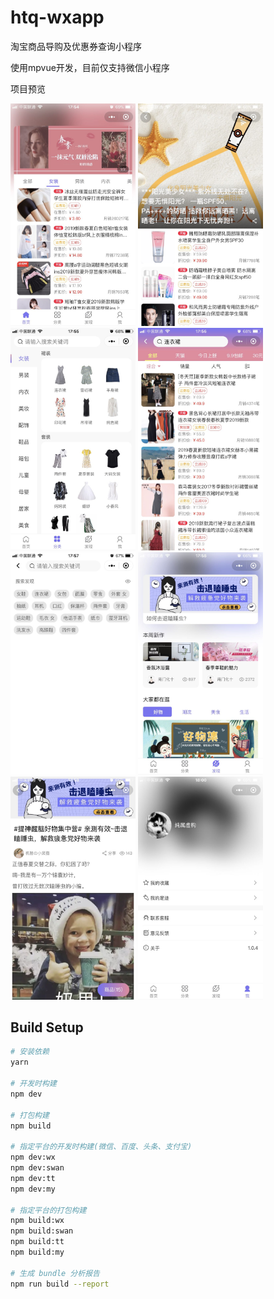 # htq-wxapp


淘宝商品导购及优惠券查询小程序

使用mpvue开发，目前仅支持微信小程序

项目预览


<img src="doc/img/1.jpg" width="200">
<img src="doc/img/2.jpg" width="200">
<img src="doc/img/3.jpg" width="200">
<img src="doc/img/4.jpg" width="200">
<img src="doc/img/5.jpg" width="200">
<img src="doc/img/6.jpg" width="200">
<img src="doc/img/7.jpg" width="200">
<img src="doc/img/8.jpg" width="200">


## Build Setup

``` bash
# 安装依赖
yarn

# 开发时构建
npm dev

# 打包构建
npm build

# 指定平台的开发时构建(微信、百度、头条、支付宝)
npm dev:wx
npm dev:swan
npm dev:tt
npm dev:my

# 指定平台的打包构建
npm build:wx
npm build:swan
npm build:tt
npm build:my

# 生成 bundle 分析报告
npm run build --report
```
